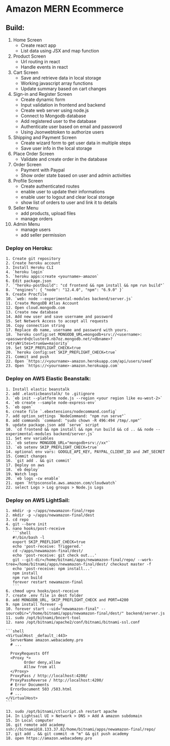 # Amazon MERN Ecommerce

## Build:

1. Home Screen
   - Create react app
   - List data using JSX and map function
2. Product Screen
   - Url routing in react
   - Handle events in react
3. Cart Screen
   - Save and retrieve data in local storage
   - Working javascript array functions
   - Update summary based on cart changes
4. Sign-in and Register Screen
   - Create dynamic form
   - Input validation in frontend and backend
   - Create web server using node.js
   - Connect to Mongodb database
   - Add registered user to the database
   - Authenticate user based on email and password
   - Using Jsonwebtoken to authorize users
5. Shipping and Payment Screen
   - Create wizard form to get user data in multiple steps
   - Save user info in the local storage
6. Place Order Screen
   - Validate and create order in the database
7. Order Screen
   - Payment with Paypal
   - Show order state based on user and admin activities
8. Profile Screen
   - Create authenticated routes
   - enable user to update their informations
   - enable user to logout and clear local storage
   - show list of orders to user and link it to details
9. Seller Menu
   - add products, upload files
   - manage orders
10. Admin Menu
    - manage users
    - add seller permission

### Deploy on Heroku:

    1. Create git repository
    2. Create heroku account
    3. Install Heroku CLI
    4. `heroku login`
    5. `heroku apps:create <yourname>-amazon`
    6. Edit package.json
    7. `"heroku-postbuild": "cd frontend && npm install && npm run build"`
    8. `"engines": { "node": "12.4.0", "npm": "6.9.0" }`
    9. Create Procfile
    10. `web: node --experimental-modules backend/server.js`
    11. Create MongoDB Atlas Account
    12. Open cloud.mongodb.com
    13. Create new database
    14. Add new user and save username and password
    15. Set Network Access to accept all requests
    16. Copy connection string
    17. Replace db name, username and password with yours.
    18. `heroku config:set MONGODB_URL=mongodb+srv://<username>:<password>@cluster0.nb7oz.mongodb.net/<dbname>?retryWrites=true&w=majority`
    19. Set SKIP_PREFLIGHT_CHECK=true
    20. `heroku config:set SKIP_PREFLIGHT_CHECK=true`
    21. Commit and push
    22. Open `https://<yourname>-amazon.herokuapp.com/api/users/seed`
    23. Open `https://<yourname>-amazon.herokuapp.com`

### Deploy on AWS Elastic Beanstalk:

    1. Install elastic beanstalk
    2. add .elasticbeanstalk/ to .gitignore
    3. `eb init --platform node.js --region <your region like eu-west-2>`
    4. `eb create --sample node-express-env`
    5. `eb open`
    6. create file `.ebextensions/nodecommand.config`
    7. add option_settings `NodeCommand: "npm run serve"`
    8. add commands `command: "sudo chown -R 496:494 /tmp/.npm"`
    9. update package.json add `serve` script
    10. `cd frontend && npm install && npm run build && cd .. && node --experimental-modules backend/server.js`
    11. Set env variables
    12. `eb setenv MONGODB_URL="mongodb+srv://xx"`
    13. `eb setenv SKIP_PREFLIGHT_CHECK=true`
    14. optional env vars: GOOGLE_API_KEY, PAYPAL_CLIENT_ID and JWT_SECRET
    15. Commit changes
    16. `git add . && git commit`
    17. Deploy on aws
    18. `eb deploy`
    19. Watch logs
    20. `eb logs -cw enable`
    21. open `httpsconsole.aws.amazon.com/cloudwatch`
    22. select Logs > Log groups > Node.js Logs

### Deploy on AWS LightSail:

    1. mkdir -p ~/apps/newamazon-final/repo
    2. mkdir -p ~/apps/newamazon-final/dest
    3. cd repo
    4. git --bare init
    5. nano hooks/post-receive
       ```shell
       #!/bin/bash -l
       export SKIP_PREFLIGHT_CHECK=true
       echo 'post-receive: Triggered.'
       cd ~/apps/newamazon-final/dest/
       echo 'post-receive: git check out...'
       git --git-dir=/home/bitnami/apps/newamazon-final/repo/ --work-tree=/home/bitnami/apps/newamazon-final/dest/ checkout master -f
       echo 'post-receive: npm install...'
       npm install
       npm run build
       forever restart newamazon-final
       ```
    6. chmod ug+x hooks/post-receive
    7. create .env file in dest folder
    8. add MONGODB_URL, SKIP_PREFLIGHT_CHECK and PORT=4200
    9. npm install forever -g
    10. forever start --uid="newamazon-final" --sourceDir="/home/bitnami/apps/newamazon-final/dest/" backend/server.js
    11. sudo /opt/bitnami/bncert-tool
    12. nano /opt/bitnami/apache2/conf/bitnami/bitnami-ssl.conf

    ```shell
    <VirtualHost _default_:443>
      ServerName amazon.webacademy.pro
      # ...

      ProxyRequests Off
      <Proxy *>
            Order deny,allow
            Allow from all
      </Proxy>
      ProxyPass / http://localhost:4200/
      ProxyPassReverse / http://localhost:4200/
      # Error Documents
      ErrorDocument 503 /503.html
      # ...
    </VirtualHost>
    ```

    13. sudo /opt/bitnami/ctlscript.sh restart apache
    14. In Lightsail UI > Network > DNS > Add A amazon subdomain
    15. In Local computer
    16. git remote add academy ssh://bitnami@18.133.37.82/home/bitnami/apps/newamazon-final/repo/
    17. git add . && git commit -m "m" && git push academy
    18. open https://amazon.webacademy.pro
